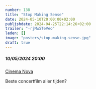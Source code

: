 ```yaml
---
number: 138
title: "Stop Making Sense"
date: 2024-05-10T20:00:00+02:00
publishdate: 2024-04-25T22:14:26+02:00
trailer: "-rjMwSTeVeo"
leden: []
image: "posters/stop-making-sense.jpg"
draft: true
---
```


##### 10/05/2024 20:00

[Cinema Nova](https://www.nova-cinema.org/prog/2024/197-super-nova/etc/?lang=fr#article-29052)

Beste concertfilm aller tijden?
<!--more-->
